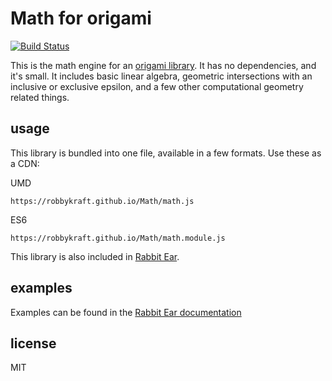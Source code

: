 # Math for origami

[![Build Status](https://travis-ci.org/robbykraft/Math.svg?branch=master)](https://travis-ci.org/robbykraft/Math)

This is the math engine for an [origami library](https://rabbitear.org). It has no dependencies, and it's small. It includes basic linear algebra, geometric intersections with an inclusive or exclusive epsilon, and a few other computational geometry related things.

## usage

This library is bundled into one file, available in a few formats. Use these as a CDN:

UMD

```
https://robbykraft.github.io/Math/math.js
```

ES6

```
https://robbykraft.github.io/Math/math.module.js
```

This library is also included in [Rabbit Ear](https://github.com/robbykraft/Origami).

## examples

Examples can be found in the [Rabbit Ear documentation](https://rabbitear.org/book/math.html)

## license

MIT
